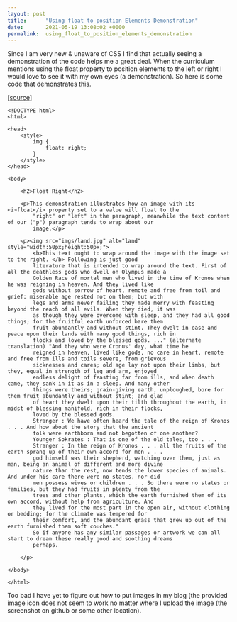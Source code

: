 ```yaml
---
layout: post
title:      "Using float to position Elements Demonstration"
date:       2021-05-19 13:08:02 +0000
permalink:  using_float_to_position_elements_demonstration
---
```



Since I am very new & unaware of CSS I find that actually seeing a demonstration of the code helps me a great deal.
When the curriculum mentions using the float property to position elements to the left or right I would love to see it with my own eyes (a demonstration). 
So here is some code that demonstrates this. 

[[source](https://github.com/mrarthurwhite/css_float_positioning_demo)]

```
<!DOCTYPE html>
<html>

<head>
    <style>
        img {
            float: right;
        }
    </style>
</head>

<body>

    <h2>Float Right</h2>

    <p>This demonstration illustrates how an image with its <i>float</i> property set to a value will float to the
        "right" or "left" in the paragraph, meanwhile the text content of our ("p") paragraph tends to wrap about our
        image.</p>

    <p><img src="imgs/land.jpg" alt="land" style="width:50px;height:50px;">
        <b>This text ought to wrap around the image with the image set to the right. </b> Following is just good
        literature that is intended to wrap around the text. First of all the deathless gods who dwell on Olympus made a
        Golden Race of mortal men who lived in the time of Kronos when he was reigning in heaven. And they lived like
        gods without sorrow of heart, remote and free from toil and grief: miserable age rested not on them; but with
        legs and arms never failing they made merry with feasting beyond the reach of all evils. When they died, it was
        as though they were overcome with sleep, and they had all good things; for the fruitful earth unforced bare them
        fruit abundantly and without stint. They dwelt in ease and peace upon their lands with many good things, rich in
        flocks and loved by the blessed gods. ..." (alternate translation) "And they who were Cronus' day, what time he
        reigned in heaven, lived like gods, no care in heart, remote and free from ills and toils severe, from grievous
        sicknesses and cares; old age lay not upon their limbs, but they, equal in strength of leg and arm, enjoyed
        endless delight of feasting far from ills, and when death came, they sank in it as in a sleep. And many other
        things were theirs; grain-giving earth, unploughed, bore for them fruit abundantly and without stint; and glad
        of heart they dwelt upon their tilth throughout the earth, in midst of blessing manifold, rich in their flocks,
        loved by the blessed gods.
        Stranger : We have often heard the tale of the reign of Kronos . . . And how about the story that the ancient
        folk were earthborn and not begotten of one another?
        Younger Sokrates : That is one of the old tales, too . . .
        Stranger : In the reign of Kronos . . . all the fruits of the earth sprang up of their own accord for men . . .
        god himself was their shepherd, watching over them, just as man, being an animal of different and more divine
        nature than the rest, now tends the lower species of animals. And under his care there were no states, nor did
        men possess wives or children . . . So there were no states or families, but they had fruits in plenty from the
        trees and other plants, which the earth furnished them of its own accord, without help from agriculture. And
        they lived for the most part in the open air, without clothing or bedding; for the climate was tempered for
        their comfort, and the abundant grass that grew up out of the earth furnished them soft couches."
        So if anyone has any similar passages or artwork we can all start to dream these really good and soothing dreams
        perhaps. 

    </p>

</body>

</html>
```

Too bad I have yet to figure out how to put images in my blog (the provided image icon does not seem to work no matter where I upload the image (the screenshot on github or some other location).

